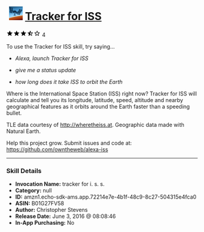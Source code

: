 # &nbsp;<img src="skill_icon" alt="Tracker for ISS icon" width="36"> [Tracker for ISS](http://alexa.amazon.com/#skills/amzn1.echo-sdk-ams.app.72214e7e-4b1f-48c9-8c27-504315e4fca0)
![3.7 stars](../../images/ic_star_black_18dp_1x.png)![3.7 stars](../../images/ic_star_black_18dp_1x.png)![3.7 stars](../../images/ic_star_black_18dp_1x.png)![3.7 stars](../../images/ic_star_half_black_18dp_1x.png)![3.7 stars](../../images/ic_star_border_black_18dp_1x.png) 4

To use the Tracker for ISS skill, try saying...

* *Alexa, launch Tracker for ISS*

* *give me a status update*

* *how long does it take ISS to orbit the Earth*

Where is the International Space Station (ISS) right now? Tracker for ISS will calculate and tell you its longitude, latitude, speed, altitude and nearby geographical features as it orbits around the Earth faster than a speeding bullet.

TLE data courtesy of http://wheretheiss.at. Geographic data made with Natural Earth.

Help this project grow. Submit issues and code at:
https://github.com/owntheweb/alexa-iss

***

### Skill Details

* **Invocation Name:** tracker for i. s. s.
* **Category:** null
* **ID:** amzn1.echo-sdk-ams.app.72214e7e-4b1f-48c9-8c27-504315e4fca0
* **ASIN:** B01G27FV58
* **Author:** Christopher Stevens
* **Release Date:** June 3, 2016 @ 08:08:46
* **In-App Purchasing:** No
